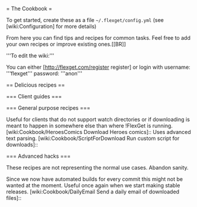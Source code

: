 = The Cookbook =

To get started, create these as a file `~/.flexget/config.yml` (see [wiki:Configuration] for more details)

From here you can find tips and recipes for common tasks.
Feel free to add your own recipes or improve existing ones.[[BR]]

'''To edit the wiki:'''

You can either [http://flexget.com/register register] or login with username: '''flexget''' password: '''anon'''

== Delicious recipes ==

 [wiki:Cookbook/Series Recipes for series]::
 [wiki:Cookbook/Movies Recipes for movies]::
 [wiki:Cookbook/Urlrewrite Recipes for URL rewriting]::
 [wiki:Cookbook/Ebooks Recipes for Ebooks]::

=== Client guides ===

 [wiki:Cookbook/rTorrent Complete working example for rTorrent]::

=== General purpose recipes ===

 [wiki:Cookbook/MakeRssForDownload Generate download RSS for other clients]::
 Useful for clients that do not support watch directories or if downloading is meant to happen in somewhere else than where !FlexGet is running.
 [wiki:Cookbook/HeroesComics Download Heroes comics]::
 Uses advanced text parsing.
 [wiki:Cookbook/ScriptForDownload Run custom script for downloads]::

=== Advanced hacks ===

These recipes are not representing the normal use cases. Abandon sanity.

 [wiki:Cookbook/QueueSubtitles Queue Subtitle Downloads]::
 [wiki:Cookbook/FlexGetUpdater Download FlexGet Releases]::
 Since we now have automated builds for every commit this might not be wanted at the moment. Useful once again when we start making stable releases.
 [wiki:Cookbook/DailyEmail Send a daily email of downloaded files]::
